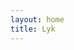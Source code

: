 ```yaml
---
layout: home
title: Lyk
---
```


<Home />

<script setup>
import Home from '@theme/index.vue'
</script>
